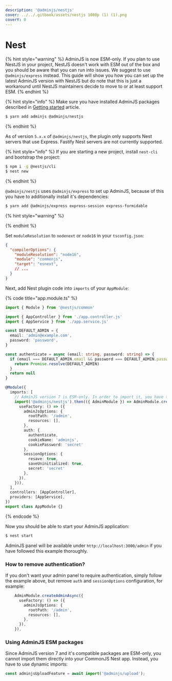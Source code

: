 ```yaml
---
description: '@adminjs/nestjs'
cover: ../../.gitbook/assets/nestjs 1080p (1) (1).png
coverY: 0
---
```


# Nest

{% hint style="warning" %}
AdminJS is now ESM-only. If you plan to use NestJS in your project, NestJS doesn't work with ESM out of the box and you should be aware that you can run into issues. We suggest to use `@adminjs/express` instead. This guide will show you how you can set up the latest AdminJS version with NestJS but do note that this is just a workaround until NestJS maintainers decide to move to or at least support ESM.
{% endhint %}

{% hint style="info" %}
Make sure you have installed AdminJS packages described in [Getting started](../getting-started.md) article.

```bash
$ yarn add adminjs @adminjs/nestjs
```
{% endhint %}

As of version `5.x.x` of `@adminjs/nestjs`, the plugin only supports Nest servers that use Express. Fastify Nest servers are not currently supported.

{% hint style="info" %}
If you are starting a new project, install `nest-cli` and bootstrap the project:

```bash
$ npm i -g @nestjs/cli
$ nest new
```
{% endhint %}

`@adminjs/nestjs` uses `@adminjs/express` to set up AdminJS, because of this you have to additionally install it's dependencies:

```bash
$ yarn add @adminjs/express express-session express-formidable
```

{% hint style="warning" %}

{% endhint %}

Set `moduleResolution` to `nodenext` or `node16` in your `tsconfig.json`:

```json
{
  "compilerOptions": {
    "moduleResolution": "node16",
    "module": "commonjs",
    "target": "esnext",
    // ...
  }
}
```

Next, add Nest plugin code into `imports` of your `AppModule`:

{% code title="app.module.ts" %}
```typescript
import { Module } from '@nestjs/common'

import { AppController } from './app.controller.js'
import { AppService } from './app.service.js'

const DEFAULT_ADMIN = {
  email: 'admin@example.com',
  password: 'password',
}

const authenticate = async (email: string, password: string) => {
  if (email === DEFAULT_ADMIN.email && password === DEFAULT_ADMIN.password) {
    return Promise.resolve(DEFAULT_ADMIN)
  }
  return null
}

@Module({
  imports: [
    // AdminJS version 7 is ESM-only. In order to import it, you have to use dynamic imports.
    import('@adminjs/nestjs').then(({ AdminModule }) => AdminModule.createAdminAsync({
      useFactory: () => ({
        adminJsOptions: {
          rootPath: '/admin',
          resources: [],
        },
        auth: {
          authenticate,
          cookieName: 'adminjs',
          cookiePassword: 'secret'
        },
        sessionOptions: {
          resave: true,
          saveUninitialized: true,
          secret: 'secret'
        },
      }),
    })),
  ],
  controllers: [AppController],
  providers: [AppService],
})
export class AppModule {}
```
{% endcode %}

Now you should be able to start your AdminJS application:

```bash
$ nest start
```

AdminJS panel will be available under `http://localhost:3000/admin` if you have followed this example thoroughly.

### How to remove authentication?

If you don't want your admin panel to require authentication, simply follow the example above, but remove `auth` and `sessionOptions` configuration, for example:

```typescript
    AdminModule.createAdminAsync({
      useFactory: () => ({
        adminJsOptions: {
          rootPath: '/admin',
          resources: [],
        },
      }),
    }),
```

### Using AdminJS ESM packages

Since AdminJS version 7 and it's compatible packages are ESM-only, you cannot import them directly into your CommonJS Nest app. Instead, you have to use dynamic imports:

```typescript
const adminjsUploadFeature = await import('@adminjs/upload');
```
